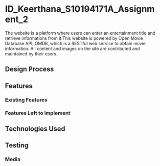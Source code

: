 # ID_Keerthana_S10194171A_Assignment_2
The website is a platform where users can enter an entertainment title and retrieve informations from it.This website is powered by Open Movie Database API, OMDB, which is a RESTful web service to obtain movie information. All content and images on the site are contributed and maintained by their users. 

## Design Process



## Features
### Existing Features


### Features Left to Implement

## Technologies Used

## Testing


### Media

